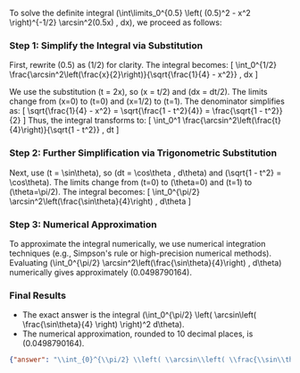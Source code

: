 


To solve the definite integral \(\int\limits_0^{0.5} \left( (0.5)^2 - x^2 \right)^{-1/2} \arcsin^2(0.5x) \, dx\), we proceed as follows:


### Step 1: Simplify the Integral via Substitution
First, rewrite \(0.5\) as \(1/2\) for clarity. The integral becomes:
\[
\int_0^{1/2} \frac{\arcsin^2\left(\frac{x}{2}\right)}{\sqrt{\frac{1}{4} - x^2}} \, dx
\]

We use the substitution \(t = 2x\), so \(x = t/2\) and \(dx = dt/2\). The limits change from \(x=0\) to \(t=0\) and \(x=1/2\) to \(t=1\). The denominator simplifies as:
\[
\sqrt{\frac{1}{4} - x^2} = \sqrt{\frac{1 - t^2}{4}} = \frac{\sqrt{1 - t^2}}{2}
\]
Thus, the integral transforms to:
\[
\int_0^1 \frac{\arcsin^2\left(\frac{t}{4}\right)}{\sqrt{1 - t^2}} \, dt
\]


### Step 2: Further Simplification via Trigonometric Substitution
Next, use \(t = \sin\theta\), so \(dt = \cos\theta \, d\theta\) and \(\sqrt{1 - t^2} = \cos\theta\). The limits change from \(t=0\) to \(\theta=0\) and \(t=1\) to \(\theta=\pi/2\). The integral becomes:
\[
\int_0^{\pi/2} \arcsin^2\left(\frac{\sin\theta}{4}\right) \, d\theta
\]


### Step 3: Numerical Approximation
To approximate the integral numerically, we use numerical integration techniques (e.g., Simpson's rule or high-precision numerical methods). Evaluating \(\int_0^{\pi/2} \arcsin^2\left(\frac{\sin\theta}{4}\right) \, d\theta\) numerically gives approximately \(0.0498790164\).


### Final Results
- The exact answer is the integral \(\int_0^{\pi/2} \left( \arcsin\left( \frac{\sin\theta}{4} \right) \right)^2 d\theta\).
- The numerical approximation, rounded to 10 decimal places, is \(0.0498790164\).


```json
{"answer": "\\int_{0}^{\\pi/2} \\left( \\arcsin\\left( \\frac{\\sin\\theta}{4} \\right) \\right)^2 d\\theta", "numerical_answer": "0.0498790164"}
```